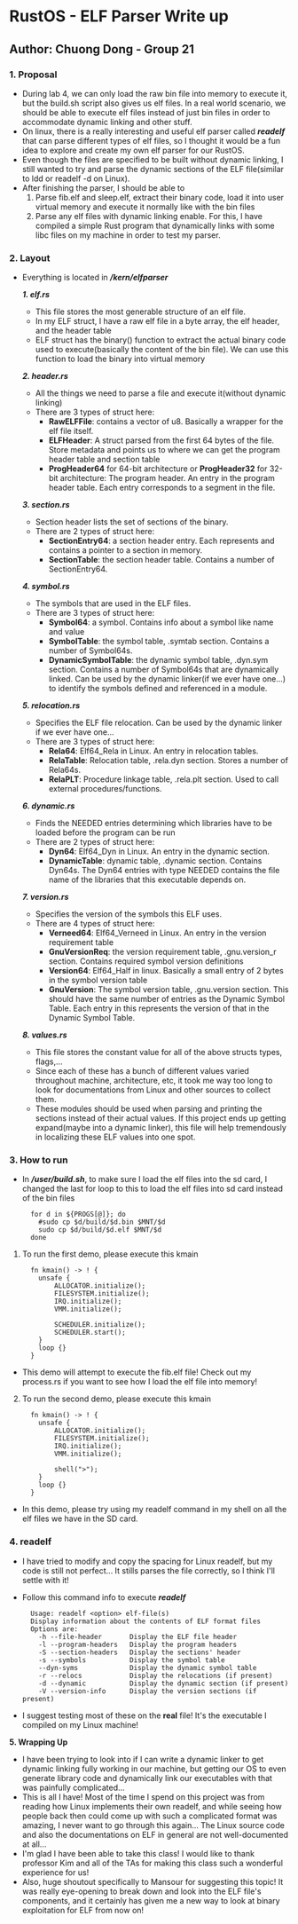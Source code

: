 # RustOS - ELF Parser Write up

## Author: Chuong Dong - Group 21

### **1. Proposal**
  - During lab 4, we can only load the raw bin file into memory to execute it, but the build.sh script also gives us elf files. In a real world scenario, we should be able to execute elf files instead of just bin files in order to accommodate dynamic linking and other stuff. 
  - On linux, there is a really interesting and useful elf parser called ***readelf*** that can parse different types of elf files, so I thought it would be a fun idea to explore and create my own elf parser for our RustOS.
  - Even though the files are specified to be built without dynamic linking, I still wanted to try and parse the dynamic sections of the ELF file(similar to ldd or readelf -d on Linux).
  - After finishing the parser, I should be able to
    1. Parse fib.elf and sleep.elf, extract their binary code, load it into user virtual memory and execute it normally like with the bin files
    2. Parse any elf files with dynamic linking enable. For this, I have compiled a simple Rust program that dynamically links with some libc files on my machine in order to test my parser.

### **2. Layout**
  - Everything is located in ***/kern/elfparser***
    
    ***1. elf.rs***
      - This file stores the most generable structure of an elf file.
      - In my ELF struct, I have a raw elf file in a byte array, the elf header, and the header table
      - ELF struct has the binary() function to extract the actual binary code used to execute(basically the content of the bin file). We can use this function to load the binary into virtual memory
    
    ***2. header.rs***
      - All the things we need to parse a file and execute it(without dynamic linking)
      - There are 3 types of struct here:
        - **RawELFFile**: contains a vector of u8. Basically a wrapper for the elf file itself.
        - **ELFHeader**: A struct parsed from the first 64 bytes of the file. Store metadata and points us to where we can get the program header table and section table
        - **ProgHeader64** for 64-bit architecture or **ProgHeader32** for 32-bit architecture: The program header. An entry in the program header table. Each entry corresponds to a segment in the file.
    
    ***3. section.rs***
      - Section header lists the set of sections of the binary.
      - There are 2 types of struct here:
        - **SectionEntry64**: a section header entry. Each represents and contains a pointer to a section in memory.
        - **SectionTable**: the section header table. Contains a number of SectionEntry64.
    
    ***4. symbol.rs***
      - The symbols that are used in the ELF files.
      - There are 3 types of struct here:
        - **Symbol64**: a symbol. Contains info about a symbol like name and value
        - **SymbolTable**: the symbol table, .symtab section. Contains a number of Symbol64s. 
        - **DynamicSymbolTable**: the dynamic symbol table, .dyn.sym section. Contains a number of Symbol64s that are dynamically linked. Can be used by the dynamic linker(if we ever have one...) to identify the symbols defined and referenced in a module.
    
    ***5. relocation.rs***
      - Specifies the ELF file relocation. Can be used by the dynamic linker if we ever have one...
      - There are 3 types of struct here:
        - **Rela64**: Elf64_Rela in Linux. An entry in relocation tables.
        - **RelaTable**: Relocation table, .rela.dyn section. Stores a number of Rela64s. 
        - **RelaPLT**: Procedure linkage table, .rela.plt section. Used to call external procedures/functions. 
    
    ***6. dynamic.rs***
      - Finds the NEEDED entries determining which libraries have to be loaded before the program can be run
      - There are 2 types of struct here:
        - **Dyn64**: Elf64_Dyn in Linux. An entry in the dynamic section.
        - **DynamicTable**: dynamic table, .dynamic section. Contains Dyn64s. The Dyn64 entries with type NEEDED contains the file name of the libraries that this executable depends on.
    
    ***7. version.rs***
      - Specifies the version of the symbols this ELF uses.
      - There are 4 types of struct here:
        - **Verneed64**: Elf64_Verneed in Linux. An entry in the version requirement table
        - **GnuVersionReq**: the version requirement table, .gnu.version_r section. Contains required symbol version definitions
        - **Version64**: Elf64_Half in linux. Basically a small entry of 2 bytes in the symbol version table
        - **GnuVersion**: The symbol version table, .gnu.version section. This should have the same number of entries as the Dynamic Symbol Table. Each entry in this represents the version of that in the Dynamic Symbol Table.
    
    ***8. values.rs***
      - This file stores the constant value for all of the above structs types, flags,...
      - Since each of these has a bunch of different values varied throughout machine, architecture, etc, it took me way too long to look for documentations from Linux and other sources to collect them. 
      - These modules should be used when parsing and printing the sections instead of their actual values. If this project ends up getting expand(maybe into a dynamic linker), this file will help tremendously in localizing these ELF values into one spot.

### **3. How to run**
  - In ***/user/build.sh***, to make sure I load the elf files into the sd card, I changed the last for loop to this to load the elf files into sd card instead of the bin files
  
    ```
      for d in ${PROGS[@]}; do
        #sudo cp $d/build/$d.bin $MNT/$d
        sudo cp $d/build/$d.elf $MNT/$d
      done 
    ```
    
  1. To run the first demo, please execute this kmain
      ```
        fn kmain() -> ! {
          unsafe {
              ALLOCATOR.initialize();
              FILESYSTEM.initialize();
              IRQ.initialize();
              VMM.initialize();

              SCHEDULER.initialize();
              SCHEDULER.start();
          }
          loop {}
        }
      ```
    
   - This demo will attempt to execute the fib.elf file! Check out my process.rs if you want to see how I load the elf file into memory!
  2. To run the second demo, please execute this kmain
      ```
        fn kmain() -> ! {
          unsafe {
              ALLOCATOR.initialize();
              FILESYSTEM.initialize();
              IRQ.initialize();
              VMM.initialize();

              shell(">");
          }
          loop {}
        }
      ```
    
   - In this demo, please try using my readelf command in my shell on all the elf files we have in the SD card.

### **4. readelf**
  - I have tried to modify and copy the spacing for Linux readelf, but my code is still not perfect... It stills parses the file correctly, so I think I'll settle with it!
  - Follow this command info to execute ***readelf***
  
    ```
      Usage: readelf <option> elf-file(s)
      Display information about the contents of ELF format files
      Options are:
        -h --file-header       Display the ELF file header
        -l --program-headers   Display the program headers
        -S --section-headers   Display the sections' header
        -s --symbols           Display the symbol table
        --dyn-syms             Display the dynamic symbol table
        -r --relocs            Display the relocations (if present)
        -d --dynamic           Display the dynamic section (if present)
        -V --version-info      Display the version sections (if present)
    ```
    
  - I suggest testing most of these on the **real** file! It's the executable I compiled on my Linux machine!

**5. Wrapping Up**
  - I have been trying to look into if I can write a dynamic linker to get dynamic linking fully working in our machine, but getting our OS to even generate library code and dynamically link our executables with that was painfully complicated...
  - This is all I have! Most of the time I spend on this project was from reading how Linux implements their own readelf, and while seeing how people back then could come up with such a complicated format was amazing, I never want to go through this again... The Linux source code and also the documentations on ELF in general are not well-documented at all...
  - I'm glad I have been able to take this class! I would like to thank professor Kim and all of the TAs for making this class such a wonderful experience for us!
  - Also, huge shoutout specifically to Mansour for suggesting this topic! It was really eye-opening to break down and look into the ELF file's components, and it certainly has given me a new way to look at binary exploitation for ELF from now on!


